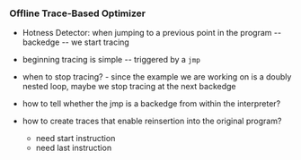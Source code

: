 ### Offline Trace-Based Optimizer

* Hotness Detector: when jumping to a previous point in the program -- backedge -- we start tracing

* beginning tracing is simple -- triggered by a `jmp`
* when to stop tracing? - since the example we are working on is a doubly nested loop, maybe we stop tracing at the next backedge


* how to tell whether the jmp is a backedge from within the interpreter?
* how to create traces that enable reinsertion into the original program?
  * need start instruction
  * need last instruction
